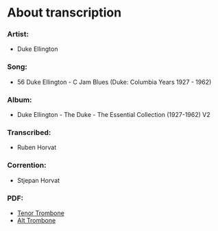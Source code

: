 # About transcription
### Artist:
 - Duke Ellington
### Song:
 - 56 Duke Ellington - C Jam Blues (Duke: Columbia Years 1927 - 1962)
### Album:
 - Duke Ellington - The Duke - The Essential Collection (1927-1962) V2
### Transcribed:
 - Ruben Horvat
### Corrention:
 - Stjepan Horvat
### PDF:
 - [Tenor Trombone](https://nbviewer.jupyter.org/github/barutheghost/c_jam_blues_trombone_solo_transcription/blob/master/pdf/c_jam_blues_trombone_solo.pdf)
 - [Alt Trombone](https://nbviewer.jupyter.org/github/barutheghost/c_jam_blues_trombone_solo_transcription/blob/master/pdf/c_jam_blues_trombone_solo_es.pdf)
